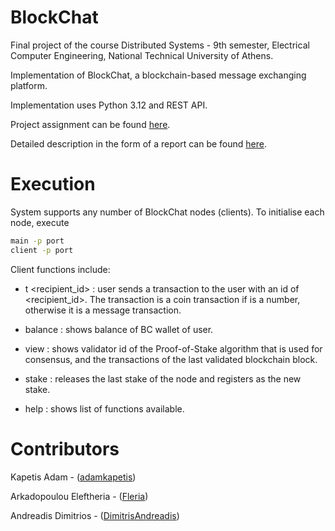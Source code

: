 # BlockChat
Final project of the course Distributed Systems - 9th semester, Electrical Computer Engineering, National Technical University of Athens.

Implementation of BlockChat, a blockchain-based message exchanging platform. 

Implementation uses Python 3.12 and REST API.

Project assignment can be found [here]([https://github.com/despoinavdl/AdvancedDatabasesNTUA23/blob/main/advanced_db_project.pdf](https://github.com/Fleria/NTUA-ECE-Distributed-Systems/blob/main/DistributedProject2024.pdf)).

Detailed description in the form of a report can be found [here]([https://github.com/despoinavdl/AdvancedDatabasesNTUA23/blob/main/03119111_03119442.pdf](https://github.com/Fleria/BlockChat-NTUA-ECE-Distributed-Systems/blob/main/BlockChat%20report.pdf)).

# Execution
System supports any number of BlockChat nodes (clients). To initialise each node, execute 
```bash
main -p port
client -p port
```

Client functions include:

- t <recipient_id> <message> : user sends a transaction to the user with an id of <recipient_id>. 
The transaction is a coin transaction if <message> is a number, otherwise it is a message transaction.

- balance : shows balance of BC wallet of user.
  
- view : shows validator id of the Proof-of-Stake algorithm that is used for consensus, and the transactions
of the last validated blockchain block.

- stake <amount> : releases the last stake of the node and registers <amount> as the new stake.

- help : shows list of functions available.


# Contributors
Kapetis Adam - ([adamkapetis](https://github.com/adamkapetis)) 

Arkadopoulou Eleftheria - ([Fleria](https://github.com/Fleria))

Andreadis Dimitrios - ([DimitrisAndreadis](https://github.com/DimitrisAndreadis)) 
